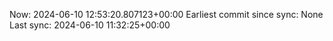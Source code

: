 Now: 2024-06-10 12:53:20.807123+00:00 Earliest commit since sync: None Last sync: 2024-06-10 11:32:25+00:00

